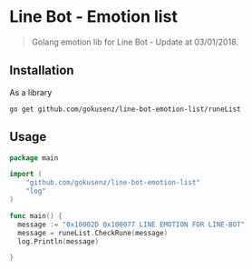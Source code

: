 # Line Bot - Emotion list

> Golang emotion lib for Line Bot - Update at 03/01/2018.

## Installation

As a library

```shell
go get github.com/gokusenz/line-bot-emotion-list/runeList
```

## Usage

```go
package main

import (
    "github.com/gokusenz/line-bot-emotion-list"
    "log"
)

func main() {
  message := "0x10002D 0x100077 LINE EMOTION FOR LINE-BOT"
  message = runeList.CheckRune(message)
  log.Println(message)

}
```
